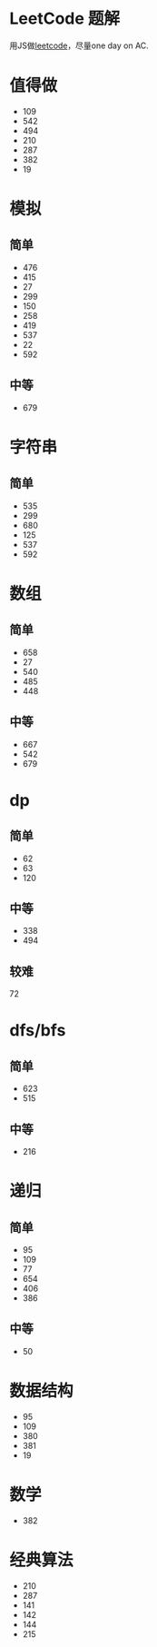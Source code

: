 # LeetCode 题解

用JS做[leetcode](https://leetcode.com)，尽量one day on AC.

# 值得做
* 109
* 542
* 494
* 210
* 287
* 382
* 19

# 模拟 
## 简单
* 476
* 415
* 27
* 299
* 150
* 258
* 419
* 537
* 22
* 592 
## 中等
* 679


# 字符串
## 简单
* 535 
* 299
* 680
* 125
* 537
* 592

# 数组 
## 简单
* 658
* 27
* 540
* 485
* 448

## 中等

* 667
* 542
* 679

# dp
## 简单

* 62
* 63
* 120

## 中等

* 338
* 494

## 较难
72

# dfs/bfs
## 简单
* 623
* 515

## 中等
* 216

# 递归
## 简单
* 95
* 109
* 77
* 654
* 406
* 386

## 中等
* 50

# 数据结构
* 95
* 109
* 380
* 381
* 19

# 数学
* 382

# 经典算法
* 210
* 287
* 141
* 142
* 144 
* 215
